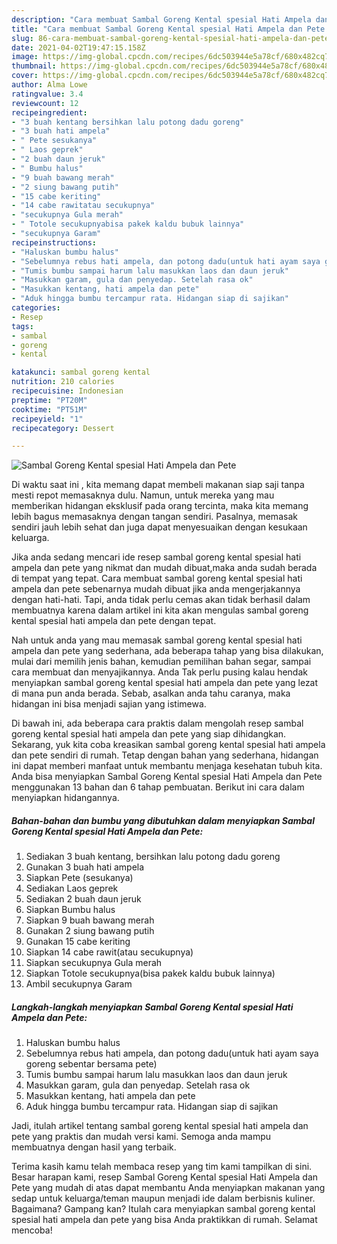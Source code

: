 ```yaml
---
description: "Cara membuat Sambal Goreng Kental spesial Hati Ampela dan Pete yang enak dan Mudah Dibuat"
title: "Cara membuat Sambal Goreng Kental spesial Hati Ampela dan Pete yang enak dan Mudah Dibuat"
slug: 86-cara-membuat-sambal-goreng-kental-spesial-hati-ampela-dan-pete-yang-enak-dan-mudah-dibuat
date: 2021-04-02T19:47:15.158Z
image: https://img-global.cpcdn.com/recipes/6dc503944e5a78cf/680x482cq70/sambal-goreng-kental-spesial-hati-ampela-dan-pete-foto-resep-utama.jpg
thumbnail: https://img-global.cpcdn.com/recipes/6dc503944e5a78cf/680x482cq70/sambal-goreng-kental-spesial-hati-ampela-dan-pete-foto-resep-utama.jpg
cover: https://img-global.cpcdn.com/recipes/6dc503944e5a78cf/680x482cq70/sambal-goreng-kental-spesial-hati-ampela-dan-pete-foto-resep-utama.jpg
author: Alma Lowe
ratingvalue: 3.4
reviewcount: 12
recipeingredient:
- "3 buah kentang bersihkan lalu potong dadu goreng"
- "3 buah hati ampela"
- " Pete sesukanya"
- " Laos geprek"
- "2 buah daun jeruk"
- " Bumbu halus"
- "9 buah bawang merah"
- "2 siung bawang putih"
- "15 cabe keriting"
- "14 cabe rawitatau secukupnya"
- "secukupnya Gula merah"
- " Totole secukupnyabisa pakek kaldu bubuk lainnya"
- "secukupnya Garam"
recipeinstructions:
- "Haluskan bumbu halus"
- "Sebelumnya rebus hati ampela, dan potong dadu(untuk hati ayam saya goreng sebentar bersama pete)"
- "Tumis bumbu sampai harum lalu masukkan laos dan daun jeruk"
- "Masukkan garam, gula dan penyedap. Setelah rasa ok"
- "Masukkan kentang, hati ampela dan pete"
- "Aduk hingga bumbu tercampur rata. Hidangan siap di sajikan"
categories:
- Resep
tags:
- sambal
- goreng
- kental

katakunci: sambal goreng kental 
nutrition: 210 calories
recipecuisine: Indonesian
preptime: "PT20M"
cooktime: "PT51M"
recipeyield: "1"
recipecategory: Dessert

---
```



![Sambal Goreng Kental spesial Hati Ampela dan Pete](https://img-global.cpcdn.com/recipes/6dc503944e5a78cf/680x482cq70/sambal-goreng-kental-spesial-hati-ampela-dan-pete-foto-resep-utama.jpg)

Di waktu  saat ini , kita memang dapat membeli makanan siap saji tanpa mesti repot memasaknya dulu. Namun, untuk mereka yang mau memberikan hidangan eksklusif pada orang tercinta, maka kita memang lebih bagus memasaknya dengan tangan sendiri. Pasalnya, memasak sendiri jauh lebih sehat dan juga dapat menyesuaikan dengan kesukaan keluarga.

Jika anda sedang mencari ide resep sambal goreng kental spesial hati ampela dan pete yang nikmat dan mudah dibuat,maka anda sudah berada di tempat yang tepat. Cara membuat sambal goreng kental spesial hati ampela dan pete  sebenarnya mudah dibuat jika anda mengerjakannya dengan hati-hati. Tapi, anda tidak perlu cemas akan tidak berhasil dalam membuatnya 
karena dalam artikel ini kita akan mengulas sambal goreng kental spesial hati ampela dan pete dengan tepat.  



Nah untuk anda yang mau memasak sambal goreng kental spesial hati ampela dan pete yang sederhana, ada beberapa tahap yang bisa dilakukan, mulai dari memilih jenis bahan, kemudian pemilihan bahan segar, sampai cara membuat dan menyajikannya. Anda Tak perlu pusing kalau hendak menyiapkan sambal goreng kental spesial hati ampela dan pete yang lezat di mana pun anda berada. Sebab, asalkan anda  tahu caranya, maka hidangan ini bisa menjadi sajian yang istimewa.

Di bawah ini, ada beberapa cara praktis  dalam mengolah resep sambal goreng kental spesial hati ampela dan pete yang siap dihidangkan. Sekarang, yuk kita coba kreasikan sambal goreng kental spesial hati ampela dan pete sendiri di rumah. Tetap dengan bahan yang sederhana, hidangan ini dapat memberi manfaat untuk membantu menjaga kesehatan tubuh kita. Anda bisa menyiapkan Sambal Goreng Kental spesial Hati Ampela dan Pete menggunakan 13 bahan dan 6 tahap pembuatan. Berikut ini cara dalam menyiapkan hidangannya.

<!--inarticleads1-->

##### Bahan-bahan dan bumbu yang dibutuhkan dalam menyiapkan Sambal Goreng Kental spesial Hati Ampela dan Pete:

1. Sediakan 3 buah kentang, bersihkan lalu potong dadu goreng
1. Gunakan 3 buah hati ampela
1. Siapkan  Pete (sesukanya)
1. Sediakan  Laos geprek
1. Sediakan 2 buah daun jeruk
1. Siapkan  Bumbu halus
1. Siapkan 9 buah bawang merah
1. Gunakan 2 siung bawang putih
1. Gunakan 15 cabe keriting
1. Siapkan 14 cabe rawit(atau secukupnya)
1. Siapkan secukupnya Gula merah
1. Siapkan  Totole secukupnya(bisa pakek kaldu bubuk lainnya)
1. Ambil secukupnya Garam




<!--inarticleads2-->

##### Langkah-langkah menyiapkan Sambal Goreng Kental spesial Hati Ampela dan Pete:

1. Haluskan bumbu halus
1. Sebelumnya rebus hati ampela, dan potong dadu(untuk hati ayam saya goreng sebentar bersama pete)
1. Tumis bumbu sampai harum lalu masukkan laos dan daun jeruk
1. Masukkan garam, gula dan penyedap. Setelah rasa ok
1. Masukkan kentang, hati ampela dan pete
1. Aduk hingga bumbu tercampur rata. Hidangan siap di sajikan




Jadi, itulah artikel tentang  sambal goreng kental spesial hati ampela dan pete  yang praktis dan mudah versi kami. Semoga anda mampu membuatnya dengan hasil yang terbaik. 

Terima kasih kamu telah membaca resep yang tim kami tampilkan di sini. Besar harapan kami, resep  Sambal Goreng Kental spesial Hati Ampela dan Pete yang mudah di atas dapat membantu Anda menyiapkan makanan yang sedap untuk keluarga/teman maupun menjadi ide dalam berbisnis kuliner. Bagaimana? Gampang kan? Itulah cara menyiapkan sambal goreng kental spesial hati ampela dan pete yang bisa Anda praktikkan di rumah. Selamat mencoba!

